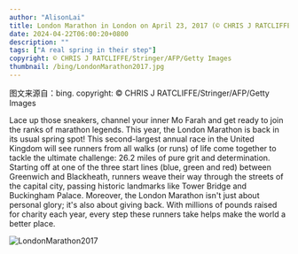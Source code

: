 ```yaml
---
author: "AlisonLai"
title: London Marathon in London on April 23, 2017 (© CHRIS J RATCLIFFE/Stringer/AFP/Getty Images)
date: 2024-04-22T06:00:20+0800
description: ""
tags: ["A real spring in their step"]
copyright: © CHRIS J RATCLIFFE/Stringer/AFP/Getty Images
thumbnail: /bing/LondonMarathon2017.jpg
---
```

图文来源自：bing.  copyright: © CHRIS J RATCLIFFE/Stringer/AFP/Getty Images

Lace up those sneakers, channel your inner Mo Farah and get ready to join the ranks of marathon legends. This year, the London Marathon is back in its usual spring spot! This second-largest annual race in the United Kingdom will see runners from all walks (or runs) of life come together to tackle the ultimate challenge: 26.2 miles of pure grit and determination. Starting off at one of the three start lines (blue, green and red) between Greenwich and Blackheath, runners weave their way through the streets of the capital city, passing historic landmarks like Tower Bridge and Buckingham Palace. Moreover, the London Marathon isn't just about personal glory; it's also about giving back. With millions of pounds raised for charity each year, every step these runners take helps make the world a better place.

![LondonMarathon2017](/bing/LondonMarathon2017.jpg)